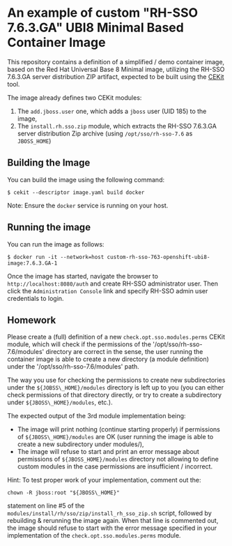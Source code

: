 # An example of custom "RH-SSO 7.6.3.GA" UBI8 Minimal Based Container Image

This repository contains a definition of a simplified / demo container image,
based on the Red Hat Universal Base 8 Minimal image, utilizing the RH-SSO 7.6.3.GA
server distribution ZIP artifact, expected to be built using the [CEKit](https://cekit.io/) tool.

The image already defines two CEKit modules:
1. The `add.jboss.user` one, which adds a `jboss` user (UID 185) to the image,
2. The `install.rh.sso.zip` module, which extracts the RH-SSO 7.6.3.GA server
   distribution Zip archive (using `/opt/sso/rh-sso-7.6` as `JBOSS_HOME`)

## Building the Image

You can build the image using the following command:
```
$ cekit --descriptor image.yaml build docker
```

Note: Ensure the `docker` service is running on your host.

## Running the image

You can run the image as follows:
```
$ docker run -it --network=host custom-rh-sso-763-openshift-ubi8-image:7.6.3.GA-1
```

Once the image has started, navigate the browser to `http://localhost:8080/auth`
and create RH-SSO administrator user. Then click the `Administration Console`
link and specify RH-SSO admin user credentials to login.

## Homework

Please create a (full) definition of a new `check.opt.sso.modules.perms` CEKit
module, which will check if the permissions of the '/opt/sso/rh-sso-7.6/modules'
directory are correct in the sense, the user running the container image is able
to create a new directory (a module definition) under the '/opt/sso/rh-sso-7.6/modules'
path.

The way you use for checking the permissions to create new subdirectories under the
```${JOBSS\_HOME}/modules``` directory is left up to you (you can either check permissions
of that directory directly, or try to create a subdirectory under ```${JBOSS\_HOME}/modules```,
etc.).

The expected output of the 3rd module implementation being:
* The image will print nothing (continue starting properly) if permissions of ```${JBOSS\_HOME}/modules```
  are OK (user running the image is able to create a new subdirectory under modules/),
* The image will refuse to start and print an error message about permissions of ```${JBOSS_HOME}/modules```
  directory not allowing to define custom modules in the case permissions are insufficient / incorrect.

Hint: To test proper work of your implementation, comment out the:

```
chown -R jboss:root "${JBOSS\_HOME}"
```

statement on line #5 of the ```modules/install/rh/sso/zip/install_rh_sso_zip.sh``` script, followed by
rebuilding & rerunning the image again. When that line is commented out, the image should refuse to
start with the error message specified in your implementation of the `check.opt.sso.modules.perms` module.
